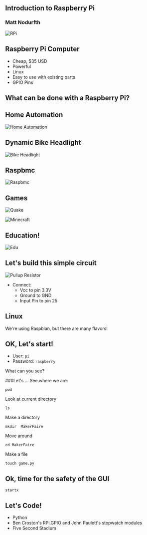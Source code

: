 ## Introduction to Raspberry Pi
### Matt Nodurfth



![RPi](images/RaspiModelB.png)



## Raspberry Pi Computer
* Cheap, $35 USD
* Powerful
* Linux
* Easy to use with existing parts
* GPIO Pins



## What can be done with a Raspberry Pi?


## Home Automation
![Home Automation](images/carriotsAlertSystem.jpg)


## Dynamic Bike Headlight
![Bike Headlight](images/dynamicBikeHeadlight.jpg)


## Raspbmc
![Raspbmc](images/raspbmc.png)


## Games
![Quake](images/quake.jpg)


![Minecraft](images/minecraft.jpg)


## Education!
![Edu](images/Dachio.jpg)



## Let's build this simple circuit
![Pullup Resistor](images/pullup.png)

* Connect:
  * Vcc to pin 3.3V
  * Ground to GND
  * Input Pin to pin 25



## Linux
We're using Raspbian, but there are many flavors!


## OK, Let's start!
* User: `pi`
* Password: `raspberry`


What can you see?


###Let's ...
See where we are:
    
    pwd
Look at current directory

    ls
Make a directory
    
    mkdir  MakerFaire
Move around
    
    cd MakerFaire
Make a file
    
    touch game.py


##  Ok, time for the safety of the GUI
    startx



## Let's Code!
* Python
* Ben Croston's RPi.GPIO and John Paulett's stopwatch modules
* Five Second Stadium

<!-- A resistor pulls  a capacitor  up to  5
volts (or what ever your positive supply voltage is if you're using CMOS. Up to
15 volts) Because of the time coefficient of the capacitor  and resistor,  this
takes time to occur. The bigger the capacitor or resistor, the longer it takes.
Placed at the junction of the resitor and capacitor, the momentary press button
pulls the capacitor to ground. It doesn't short out the power supply because of
the resistor. When the switch is made, the voltage on the capacitor falls  away
very  rapidly to  nothing. or  near nothing  depending on  the switch.  (That's
another story and I'll get to that) When the switch is  released the  potential
across  the  capacitor  is  charged  up  again  slowly  by  the  resistor.  The
charge/discharge rate is a smooth logarithmic curve. One faster than the other.
http://www.all-electric.com/schematic/<debounce class="htm"></debounce>
 -->